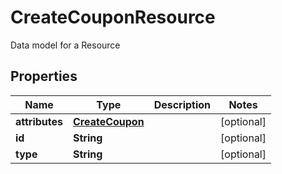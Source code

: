 

# CreateCouponResource

Data model for a Resource

## Properties

| Name | Type | Description | Notes |
|------------ | ------------- | ------------- | -------------|
|**attributes** | [**CreateCoupon**](CreateCoupon.md) |  |  [optional] |
|**id** | **String** |  |  [optional] |
|**type** | **String** |  |  [optional] |



